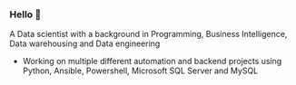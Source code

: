 ### Hello 👋
A Data scientist with a background in Programming, Business Intelligence, Data warehousing and Data engineering 
- Working on multiple different automation and backend projects using Python, Ansible, Powershell, Microsoft SQL Server and MySQL
